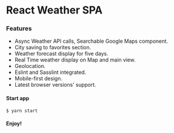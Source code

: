 # React Weather SPA

### Features

- Async Weather API calls, Searchable Google Maps component.
- City saving to favorites section.
- Weather forecast display for five days.
- Real Time weather display on Map and main view.
- Geolocation.
- Eslint and Sasslint integrated.
- Mobile-first design.
- Latest browser versions' support.

#### Start app

`$ yarn start`

#### Enjoy!
